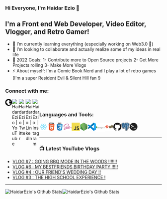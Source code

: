 ### Hi Everyone, I'm Haidar Ezio 👋

## I'm a Front end Web Developer, Video Editor, Vlogger, and Retro Gamer!

- 🌱 I’m currently learning everything (especially working on Web3.0 🤣)
- 👯 I’m looking to collaborate and actually realize some of my ideas in real life
- 🥅 2022 Goals: 1- Contribute more to Open Source projects 2- Get More Projects rolling  3- Make More Vlogs
- ⚡ About myself: I'm a Comic Book Nerd and I play a lot of retro games (I'm a super Resident Evil & Silent Hill fan !)

### Connect with me:

[<img align="left" alt="haidarezio" width="22px" src="https://raw.githubusercontent.com/iconic/open-iconic/master/svg/globe.svg" />][website]
[<img align="left" alt="HaidarEzio | YouTube" width="22px" src="https://cdn.jsdelivr.net/npm/simple-icons@v3/icons/youtube.svg" />][youtube]
[<img align="left" alt="HaidarEzio | Twitter" width="22px" src="https://cdn.jsdelivr.net/npm/simple-icons@v3/icons/twitter.svg" />][twitter]
[<img align="left" alt="HaidarEzio | LinkedIn" width="22px" src="https://cdn.jsdelivr.net/npm/simple-icons@v3/icons/linkedin.svg" />][linkedin]
[<img align="left" alt="HaidarEzio | Instagram" width="22px" src="https://cdn.jsdelivr.net/npm/simple-icons@v3/icons/instagram.svg" />][instagram]

<br />

### Languages and Tools:

[<img align="left" alt="react" width="26px" src="https://raw.githubusercontent.com/github/explore/80688e429a7d4ef2fca1e82350fe8e3517d3494d/topics/react/react.png" />][website]
[<img align="left" alt="HTML5" width="26px" src="https://raw.githubusercontent.com/github/explore/80688e429a7d4ef2fca1e82350fe8e3517d3494d/topics/html/html.png" />][website]
[<img align="left" alt="CSS3" width="26px" src="https://raw.githubusercontent.com/github/explore/80688e429a7d4ef2fca1e82350fe8e3517d3494d/topics/css/css.png" />][website]
[<img align="left" alt="Sass" width="26px" src="https://raw.githubusercontent.com/github/explore/80688e429a7d4ef2fca1e82350fe8e3517d3494d/topics/sass/sass.png" />][website]
[<img align="left" alt="JavaScript" width="26px" src="https://raw.githubusercontent.com/github/explore/80688e429a7d4ef2fca1e82350fe8e3517d3494d/topics/javascript/javascript.png" />][website]
[<img align="left" alt="Node.js" width="26px" src="https://raw.githubusercontent.com/github/explore/80688e429a7d4ef2fca1e82350fe8e3517d3494d/topics/nodejs/nodejs.png" />][website]
[<img align="left" alt="Visual Studio Code" width="26px" src="https://raw.githubusercontent.com/github/explore/80688e429a7d4ef2fca1e82350fe8e3517d3494d/topics/visual-studio-code/visual-studio-code.png" />][website]
[<img align="left" alt="MongoDB" width="30px" src="https://raw.githubusercontent.com/github/explore/80688e429a7d4ef2fca1e82350fe8e3517d3494d/topics/mongodb/mongodb.png" />][website]
[<img align="left" alt="Git" width="26px" src="https://raw.githubusercontent.com/github/explore/80688e429a7d4ef2fca1e82350fe8e3517d3494d/topics/git/git.png" />][website]
[<img align="left" alt="GitHub" width="26px" src="https://raw.githubusercontent.com/github/explore/78df643247d429f6cc873026c0622819ad797942/topics/github/github.png" />][website]

[<img align="left" alt="postgres" width="26px" src="https://raw.githubusercontent.com/github/explore/5c058a388828bb5fde0bcafd4bc867b5bb3f26f3/topics/postgresql/postgresql.png" />][website]

[<img align="left" alt="Terminal" width="26px" src="https://raw.githubusercontent.com/github/explore/80688e429a7d4ef2fca1e82350fe8e3517d3494d/topics/terminal/terminal.png" />][website]
<br />
<br />

---

### 📺 Latest YouTube Vlogs

<!-- YOUTUBE:START -->
- [VLOG #7 : GOING BBQ MODE IN THE WOODS !!!!!!!](https://www.youtube.com/watch?v=RiExKTcxrtM)
- [VLOG #6 : MY BESTFRIENDS BIRTHDAY PARTY !!!!!](https://www.youtube.com/watch?v=_eH0-LJonBc)
- [VLOG #4 : OUR FRIEND&#39;S WEDDING DAY !!](https://www.youtube.com/watch?v=LGhJTYnIoME)
- [VLOG #3 : THE HIGH SCHOOL EXPERIENCE !](https://www.youtube.com/watch?v=U-bf36U_oJk)
<!-- YOUTUBE:END -->

---

<img align="left" alt="HaidarEzio's Github Stats" src="https://github-readme-stats.vercel.app/api?username=HaidarEzio&show_icons=true&hide_border=true&theme=dark" />
<img align="left" alt="HaidarEzio's Github Stats" src="https://github-readme-stats.vercel.app/api/top-langs?username=HaidarEzio&show_icons=true&hide_border=true&theme=dark" />

[website]: https://haidarezio.me
[twitter]: https://twitter.com/haidar_ezio
[youtube]: https://www.youtube.com/channel/UCFTQzKapiCcFx9_NzFcqHAw
[instagram]: https://instagram.com/haidar.ezio
[linkedin]: https://www.linkedin.com/in/haidar-ezio-2a3a03182/
